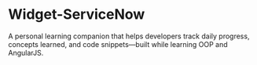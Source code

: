 # Widget-ServiceNow
A personal learning companion that helps developers track daily progress, concepts learned, and code snippets—built while learning OOP and AngularJS.
